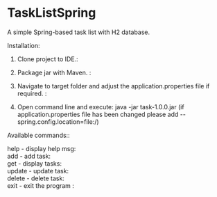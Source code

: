 # TaskListSpring
A simple Spring-based task list with H2 database. <br>

Installation:<br>

1. Clone project to IDE.:<br>

2. Package jar with Maven. :<br>

3. Navigate to target folder and adjust the application.properties file if required. :<br>

4. Open command line and execute: java -jar task-1.0.0.jar 
   (if application.properties file has been changed please add --spring.config.location=file:/<pathTofile>)
	
Available commands::<br>

help - display help msg:<br>
add - add task:<br>
get - display tasks:<br>
update - update task:<br>
delete - delete task:<br>
exit - exit the program :<br>
